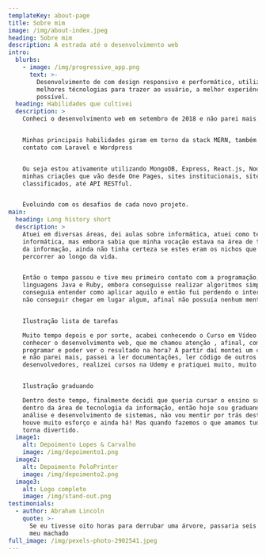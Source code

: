 ```yaml
---
templateKey: about-page
title: Sobre mim
image: /img/about-index.jpeg
heading: Sobre mim
description: A estrada até o desenvolvimento web
intro:
  blurbs:
    - image: /img/progressive_app.png
      text: >-
        Desenvolvimento de com design responsivo e performático, utilizo das
        melhores técnologias para trazer ao usuário, a melhor experiência
        possível.
  heading: Habilidades que cultivei
  description: >
    Conheci o desenvolvimento web em setembro de 2018 e não parei mais.


    Minhas principais habilidades giram em torno da stack MERN, também tive
    contato com Laravel e Wordpress


    Ou seja estou ativamente utilizando MongoDB, Express, React.js, Node.js em
    minhas criações que vão desde One Pages, sites institucionais, sites de
    classificados, até API RESTful.


    Evoluindo com os desafios de cada novo projeto.
main:
  heading: Long history short
  description: >
    Atuei em diversas áreas, dei aulas sobre informática, atuei como técnico em
    informática, mas embora sabia que minha vocação estava na área de tecnologia
    da informação, ainda não tinha certeza se estes eram os nichos que queria
    percorrer ao longo da vida.


    Então o tempo passou e tive meu primeiro contato com a programação, com as
    linguagens Java e Ruby, embora conseguisse realizar algoritmos simples, não
    conseguia entender como aplicar aquilo e então fui perdendo o interesse por
    não conseguir chegar em lugar algum, afinal não possuía nenhum mentor.


    Ilustração lista de tarefas

    Muito tempo depois e por sorte, acabei conhecendo o Curso em Vídeo e pude
    conhecer o desenvolvimento web, que me chamou atenção , afinal, como assim
    programar e poder ver o resultado na hora? A partir daí montei um cronograma
    e não parei mais, passei a ler documentações, ler código de outros
    desenvolvedores, realizei cursos na Udemy e pratiquei muito, muito mesmo.


    Ilustração graduando

    Dentro deste tempo, finalmente decidi que queria cursar o ensino superior
    dentro da área de tecnologia da informação, então hoje sou graduando em
    análise e desenvolvimento de sistemas, não vou mentir por trás deste resumo
    houve muito esforço e ainda há! Mas quando fazemos o que amamos tudo isso se
    torna divertido.
  image1:
    alt: Depoimento Lopes & Carvalho
    image: /img/depoimento1.png
  image2:
    alt: Depoimento PoloPrinter
    image: /img/depoimento2.png
  image3:
    alt: Logo completo
    image: /img/stand-out.png
testimonials:
  - author: Abraham Lincoln
    quote: >-
      Se eu tivesse oito horas para derrubar uma árvore, passaria seis afiando
      meu machado
full_image: /img/pexels-photo-2902541.jpeg
---
```


